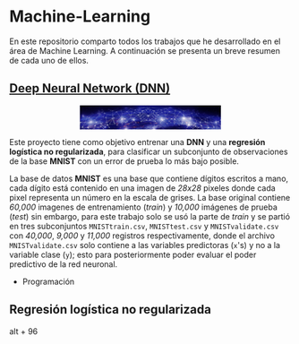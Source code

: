 # Machine-Learning

En este repositorio comparto todos los trabajos que he desarrollado en el área de Machine Learning. A continuación se presenta un breve resumen de cada uno de ellos.

## [Deep Neural Network (DNN)](https://github.com/MMiranda777/Machine-Learning/tree/main/Deep%20Neural%20Network%20(DNN))

<img src="Media/dnn.jpg" width="50%" style="display: block; margin: auto;" />

Este proyecto tiene como objetivo entrenar una **DNN** y una **regresión logística no regularizada**, para clasificar un subconjunto de observaciones de la base **MNIST** con un error de prueba lo más bajo posible.

La base de datos **MNIST** es una base que contiene dígitos escritos a mano, cada dígito está contenido en una imagen de _28x28_ pixeles donde cada pixel representa un número en la escala de grises. La base original contiene _60,000_ imagenes de entrenamiento (_train_) y _10,000_ imágenes de prueba (*test*) sin embargo, para este trabajo solo se usó la parte de _train_ y se partió en tres subconjuntos `MNISTtrain.csv`, `MNISTtest.csv` y `MNISTvalidate.csv` con _40,000_, _9,000_ y _11,000_ registros respectivamente, donde el archivo `MNISTvalidate.csv` solo contiene a las variables predictoras (`x`'s) y no a la variable clase (`y`); esto para posteriormente poder evaluar el poder predictivo de la red neuronal.

- Programación




## Regresión logística no regularizada 



alt + 96

